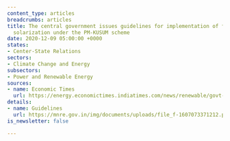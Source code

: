 ```yaml
---
content_type: articles
breadcrumbs: articles
title: The central government issues guidelines for implementation of feeder-level
  solarization under the PM-KUSUM scheme
date: 2020-12-09 05:00:00 +0000
states:
- Center-State Relations
sectors:
- Climate Change and Energy
subsectors:
- Power and Renewable Energy
sources:
- name: Economic Times
  url: https://energy.economictimes.indiatimes.com/news/renewable/govt-issues-guidelines-for-implementing-feeder-level-solarisation-under-pm-kusum-scheme/79576236
details:
- name: Guidelines
  url: https://mnre.gov.in/img/documents/uploads/file_f-1607073371212.pdf
is_newsletter: false

---
```

